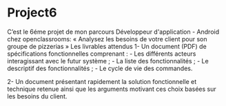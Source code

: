# Project6
C’est le 6éme projet de mon parcours Développeur d'application - Android chez openclassrooms: « Analysez les besoins de votre client pour son groupe de pizzerias »
Les livrables attendus
  1- Un document (PDF) de spécifications fonctionnelles comprenant :
           - Les différents acteurs interagissant avec le futur système ;
           - La liste des fonctionnalités ;
           - Le descriptif des fonctionnalités ;
           - Le cycle de vie des commandes.  
            
   2- Un document présentant rapidement la solution fonctionnelle et technique retenue ainsi que les arguments motivant ces choix basées sur les besoins du client.
